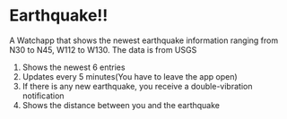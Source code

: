 # Earthquake!!
A Watchapp that shows the newest earthquake information ranging from N30 to N45, W112 to W130. The data is from USGS

1. Shows the newest 6 entries
2. Updates every 5 minutes(You have to leave the app open)
3. If there is any new earthquake, you receive a double-vibration notification
4. Shows the distance between you and the earthquake
